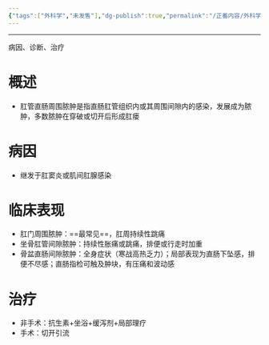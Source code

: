 ```yaml
---
{"tags":["外科学","未发售"],"dg-publish":true,"permalink":"/正番内容/外科学/Episode 06. 普外科/直肠肛管周围脓肿/","dgPassFrontmatter":true}
---
```


---
病因、诊断、治疗
# 概述
+ 肛管直肠周围脓肿是指直肠肛管组织内或其周围间隙内的感染，发展成为脓肿，多数脓肿在穿破或切开后形成肛瘘
# 病因
+ 继发于肛窦炎或肌间肛腺感染
# 临床表现
+ 肛门周围脓肿：==最常见==，肛周持续性跳痛
+ 坐骨肛管间隙脓肿：持续性胀痛或跳痛，排便或行走时加重
+ 骨盆直肠间隙脓肿：全身症状（寒战高热乏力）；局部表现为直肠下坠感，排便不尽感；直肠指检可触及肿块，有压痛和波动感
# 治疗
+ 非手术：抗生素+坐浴+缓泻剂+局部理疗
+ 手术：切开引流